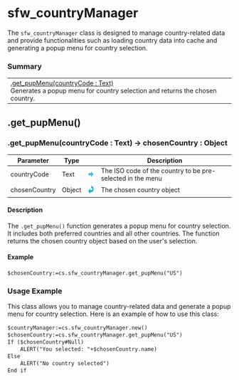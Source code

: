 # sfw_countryManager

The `sfw_countryManager` class is designed to manage country-related data and provide functionalities such as loading country data into cache and generating a popup menu for country selection.

### Summary

| |
| -------- |
|[.get_pupMenu(countryCode : Text)](#-get_pupmenu-) <br> Generates a popup menu for country selection and returns the chosen country. |

<!--   get_pupMenu() *********************   -->
## .get_pupMenu()

### .get_pupMenu(countryCode : Text) -> chosenCountry : Object

| Parameter    | Type |  |Description|
| -------- | ------- | ------- | ------- |
| countryCode  | Text  | <img src="DocImages/arrowRight.png"  height="25" align="center" /> | The ISO code of the country to be pre-selected in the menu |
| chosenCountry  | Object  | <img src="DocImages/arrowLeft.png"  height="25" align="center" /> | The chosen country object |

#### Description

The `.get_pupMenu()` function generates a popup menu for country selection. It includes both preferred countries and all other countries. The function returns the chosen country object based on the user's selection.

#### Example
```4d
$chosenCountry:=cs.sfw_countryManager.get_pupMenu("US")
```

### Usage Example

This class allows you to manage country-related data and generate a popup menu for country selection. Here is an example of how to use this class:

```4d
$countryManager:=cs.sfw_countryManager.new()
$chosenCountry:=cs.sfw_countryManager.get_pupMenu("US")
If ($chosenCountry#Null)
    ALERT("You selected: "+$chosenCountry.name)
Else 
    ALERT("No country selected")
End if
```